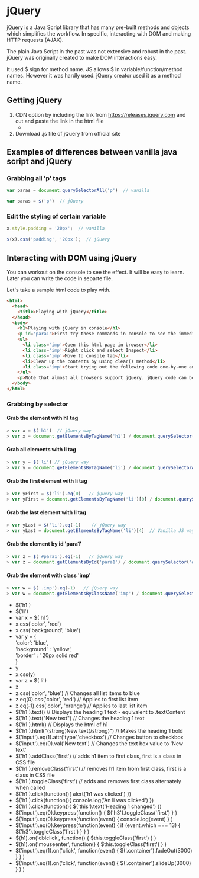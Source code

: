 # jQuery

jQuery is a Java Script library that has many pre-built methods and objects which simplifies the workflow. In specific, interacting with DOM and making HTTP requests (AJAX).

The plain Java Script in the past was not extensive and robust in the past. jQuery was originally created to make DOM interactions easy. 

It used $ sign for method name. JS allows $ in variable/function/method names. However it was hardly used. jQuery creator used it as a method name.

## Getting jQuery

1. CDN option by including the link from https://releases.jquery.com and cut and paste the link in the html file
   * <script src="https://code.jquery.com/jquery-3.6.0.js" integrity="sha256-H+K7U5CnXl1h5ywQfKtSj8PCmoN9aaq30gDh27Xc0jk=" crossorigin="anonymous"></script>
3. Download .js file of jQuery from official site

## Examples of differences between vanilla java script and jQuery

### Grabbing all 'p' tags

``` javascript
var paras = document.querySelectorAll('p')  // vanilla

var paras = $('p')  // jQuery
```

### Edit the styling of certain variable

``` javascript
x.style.padding = '20px';  // vanilla

$(x).css('padding', '20px');  // jQuery
```

## Interacting with DOM using jQuery

You can workout on the console to see the effect. It will be easy to learn. Later you can write the code in separte file.

Let's take a sample html code to play with.

``` html
<html>
  <head>
    <title>Playing with jQuery</title>
  </head>
  <body>
    <h1>Playing with jQuery in console</h1>
    <p id='para1'>First try these commands in console to see the immediate effect. Once you get the grasp, you can write the script in separate file according to the requirement.</p>
    <ul>
      <li class='imp'>Open this html page in browser</li>
      <li class='imp'>Right click and select Inspect</li>
      <li class='imp'>Move to console tab</li>
      <li>Clear up the contents by using clear() method</li>
      <li class='imp'>Start trying out the following code one-by-one and see their effects.</li>
    </ul>
    <p>Note that almost all browsers support jQuery. jQuery code can be written in Java Script file and browsers can run./<p>
  </body>
</html>
```

### Grabbing by selector 

#### Grab the element with h1 tag
```javascript
> var x = $('h1')  // jQuery way
> var x = document.getElementsByTagName('h1') / document.querySelector('h1')   // Vanilla JS way
```

#### Grab all elements with li tag
```javascript
> var y = $('li') // jQuery way
> var y = document.getElementsByTagName('li') / document.querySelectorAll('li')  // Vanilla JS way
```

#### Grab the first element with li tag
```javascript
> var yFirst = $('li').eq(0)   // jQuery way
> var yFirst = document.getElementsByTagName('li')[0] / document.querySelector('li')  // Vanilla JS
```

#### Grab the last element with li tag
```javascript
> var yLast = $('li').eq(-1)    // jQuery way
> var yLast = document.getElementsByTagName('li')[4]  // Vanilla JS way
```

#### Grab the element by  id 'para1'
```javascript
> var z = $('#para1').eq(-1)   // jQuery way
> var z = document.getElementsById('para1') / document.querySelector('#para1')  // Vanilla JS way
```

#### Grab the element with class 'imp'
```javascript
> var w = $('.imp').eq(-1)   // jQuery way
> var w = document.getElementsByClassName('imp') / document.querySelector('.imp')  // Vanilla JS way
```

* $('h1')
* $('li')
* var x = $('h1')
* x.css('color', 'red')
* x.css('background', 'blue')
* var y = { <br>
    'color': 'blue', <br>
    'background' : 'yellow', <br>
    'border' : ' 20px solid red' <br>
  }
* y
* x.css(y)
* var z = $('li')
* z
* z.css('color', 'blue')  // Changes all list items to blue
* z.eq(0).css('color', 'red')  // Applies to first list item
* z.eq(-1).css('color', 'orange')  // Applies to last list item
* $('h1').text()  // Displays the heading 1 text - equivalent to .textContent
* $('h1').text("New text")  // Changes the heading 1 text 
* $('h1').html()  // Displays the html of h1
* $('h1').html("&langle;strong&rangle;New text&langle;/strong&rangle;")  // Makes the heading 1 bold
* $('input').eq(1).attr('type','checkbox')  // Changes button to checkbox
* $('input').eq(0).val('New text')  // Changes the text box value to 'New text'
* $('h1').addClass('first')  // adds h1 item to first class, first is a class in CSS file
* $('h1').removeClass('first')  // removes h1 item from first class, first is a class in CSS file
* $('h1').toggleClass('first')  // adds and removes first class alternately when called
* $('h1').click(function(){ alert('h1 was clicked') })
* $('h1').click(function(){ console.log('An li was clicked') })
* $('h1').click(function(){ $('this').text('Heading 1 changed') })
* $('input').eq(0).keypress(function() { $('h3').toggleClass('first') } )
* $('input').eq(0).keypress(function(event) { console.log(event) } )
* $('input').eq(0).keypress(function(event) { if (event.which === 13) { $('h3').toggleClass('first') } } )
* $(h1).on('dblclick', function() { $this.toggleClass('first') } )
* $(h1).on('mouseenter', function() { $this.toggleClass('first') } )
* $('input').eq(1).on('click', function(event) { $('.container').fadeOut(3000) } } )
* $('input').eq(1).on('click', function(event) { $('.container').slideUp(3000) } } )








